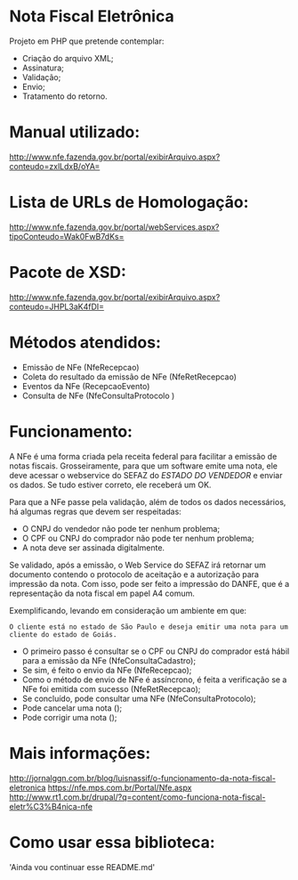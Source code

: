 Nota Fiscal Eletrônica
===
Projeto em PHP que pretende contemplar:

* Criação do arquivo XML;
* Assinatura;
* Validação;
* Envio;
* Tratamento do retorno.

# Manual utilizado:

http://www.nfe.fazenda.gov.br/portal/exibirArquivo.aspx?conteudo=zxlLdxB/oYA=

# Lista de URLs de Homologação:

http://www.nfe.fazenda.gov.br/portal/webServices.aspx?tipoConteudo=Wak0FwB7dKs=

# Pacote de XSD:

http://www.nfe.fazenda.gov.br/portal/exibirArquivo.aspx?conteudo=JHPL3aK4fDI=

# Métodos atendidos:

* Emissão de NFe (NfeRecepcao)
* Coleta do resultado da emissão de NFe (NfeRetRecepcao)
* Eventos da NFe (RecepcaoEvento)
* Consulta de NFe (NfeConsultaProtocolo )

# Funcionamento:

A NFe é uma forma criada pela receita federal para facilitar a emissão de notas fiscais. Grosseiramente, para que um software emite uma nota, ele deve acessar o webservice do SEFAZ do *ESTADO DO VENDEDOR* e enviar os dados. Se tudo estiver correto, ele receberá um OK.

Para que a NFe passe pela validação, além de todos os dados necessários, há algumas regras que devem ser respeitadas:

* O CNPJ do vendedor não pode ter nenhum problema;
* O CPF ou CNPJ do comprador não pode ter nenhum problema;
* A nota deve ser assinada digitalmente.

Se validado, após a emissão, o Web Service do SEFAZ irá retornar um documento contendo o protocolo de aceitação e a autorização para impressão da nota. Com isso, pode ser feito a impressão do DANFE, que é a representação da nota fiscal em papel A4 comum.

Exemplificando, levando em consideração um ambiente em que:

    O cliente está no estado de São Paulo e deseja emitir uma nota para um cliente do estado de Goiás.

* O primeiro passo é consultar se o CPF ou CNPJ do comprador está hábil para a emissão da NFe (NfeConsultaCadastro);
* Se sim, é feito o envio da NFe (NfeRecepcao);
* Como o método de envio de NFe é assíncrono, é feita a verificação se a NFe foi emitida com sucesso (NfeRetRecepcao);
* Se concluído, pode consultar uma NFe (NfeConsultaProtocolo);
* Pode cancelar uma nota ();
* Pode corrigir uma nota ();

# Mais informações:

http://jornalggn.com.br/blog/luisnassif/o-funcionamento-da-nota-fiscal-eletronica
https://nfe.mps.com.br/Portal/Nfe.aspx
http://www.rt1.com.br/drupal/?q=content/como-funciona-nota-fiscal-eletr%C3%B4nica-nfe

# Como usar essa biblioteca:

'Ainda vou continuar esse README.md'